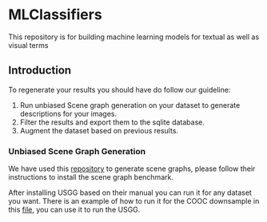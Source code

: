 # MLClassifiers

This repository is for building machine learning models for textual as well as visual terms

## Introduction

To regenerate your results you should have do follow our guideline:

1. Run unbiased Scene graph generation on your dataset to generate descriptions for your images.
2. Filter the results and export them to the sqlite database.
3. Augment the dataset based on previous results.


### Unbiased Scene Graph Generation

We have used this [repository](https://github.com/KaihuaTang/Scene-Graph-Benchmark.pytorch) to generate scene graphs, please follow their instructions to install the scene graph benchmark.

After installing USGG based on their manual you can run it for any dataset you want. There is an example of how to run it for the COOC downsample in this [file](https://github.com/asecnf2021/MLClassifiers/blob/main/coco_usgg.ipynb), you can use it to run the USGG.


